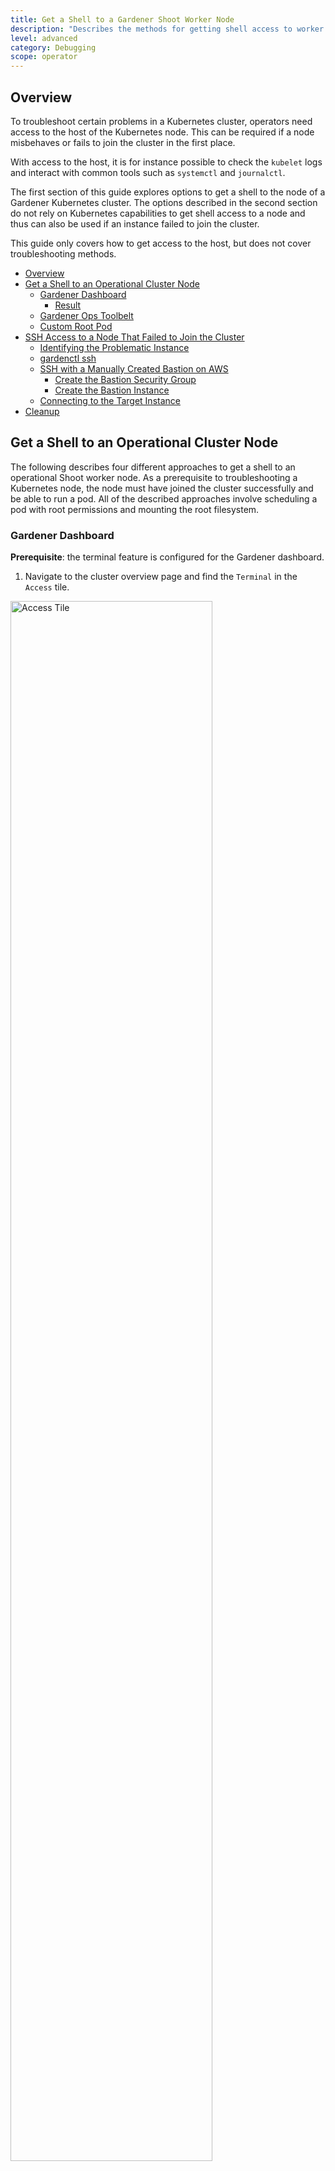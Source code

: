 ```yaml
---
title: Get a Shell to a Gardener Shoot Worker Node
description: "Describes the methods for getting shell access to worker nodes"
level: advanced
category: Debugging
scope: operator
---
```


## Overview

To troubleshoot certain problems in a Kubernetes cluster, operators need access to the host of the Kubernetes node. This can be required if a node misbehaves or fails to join the cluster in the first place.

With access to the host, it is for instance possible to check the `kubelet` logs and interact with common tools such as `systemctl` and `journalctl`.

The first section of this guide explores options to get a shell to the node of a Gardener Kubernetes cluster.
The options described in the second section do not rely on Kubernetes capabilities to get shell access to a node and thus can also be used if an instance failed to join the cluster.

This guide only covers how to get access to the host, but does not cover troubleshooting methods.

- [Overview](#overview)
- [Get a Shell to an Operational Cluster Node](#get-a-shell-to-an-operational-cluster-node)
  - [Gardener Dashboard](#gardener-dashboard)
    - [Result](#result)
  - [Gardener Ops Toolbelt](#gardener-ops-toolbelt)
  - [Custom Root Pod](#custom-root-pod)
- [SSH Access to a Node That Failed to Join the Cluster](#ssh-access-to-a-node-that-failed-to-join-the-cluster)
  - [Identifying the Problematic Instance](#identifying-the-problematic-instance)
  - [gardenctl ssh](#gardenctl-ssh)
  - [SSH with a Manually Created Bastion on AWS](#ssh-with-a-manually-created-bastion-on-aws)
    - [Create the Bastion Security Group](#create-the-bastion-security-group)
    - [Create the Bastion Instance](#create-the-bastion-instance)
  - [Connecting to the Target Instance](#connecting-to-the-target-instance)
- [Cleanup](#cleanup)

## Get a Shell to an Operational Cluster Node

The following describes four different approaches to get a shell to an operational Shoot worker node.
As a prerequisite to troubleshooting a Kubernetes node, the node must have joined the cluster successfully and be able to run a pod.
All of the described approaches involve scheduling a pod with root permissions and mounting the root filesystem.

### Gardener Dashboard

**Prerequisite**: the terminal feature is configured for the Gardener dashboard.

1. Navigate to the cluster overview page and find the `Terminal` in the `Access` tile.

<img style="margin-left:0;width:80%;height:auto;" alt="Access Tile" src="./images/9fb6ca4ff9b7480f93debba833f48590.png"/>
<br>

Select the target Cluster (Garden, Seed / Control Plane, Shoot cluster) depending on the requirements and access rights (only certain users have access to the Seed Control Plane).

1. To open the terminal configuration, interact with the top right-hand corner of the screen.

<img style="margin-left:0" alt="Terminal configuration" src="./images/db573582bfc544d294cbde8906a74e07.png"/>
<br>

1. Set the Terminal Runtime to "Privileged". Also, specify the target node from the drop-down menu.

<img style="margin-left:0;width:50%;height:auto"  alt="Dashboard terminal pod configuration" src="./images/f7b10d48edf44c17ba838ff5c429e39d.png"/>
<br>

#### Result

The Dashboard then schedules a pod and opens a shell session to the node.

To get access to the common binaries installed on the host, prefix the command with `chroot /hostroot`. Note that the path depends on where the root path is mounted in the container. In the default image used by the Dashboard, it is under `/hostroot`.

<img style="margin-left:0"  alt="Dashboard terminal pod configuration" src="./images/3da659e9cc4744a2ad3e1c6a50d39c04.png"/>
<br>

### Gardener Ops Toolbelt

**Prerequisite**: `kubectl` is available.

The [Gardener ops-toolbelt](https://github.com/gardener/ops-toolbelt) can be used as a convenient way to deploy a root pod to a node. The pod uses an image that is bundled with a bunch of useful [troubleshooting tools](https://github.com/gardener/ops-toolbelt/tree/master/dockerfile-configs). This is also the same image that is used by default when using the Gardener Dashboard terminal feature as described in the [previous section](#gardener-dashboard).

The easiest way to use the [Gardener ops-toolbelt](https://github.com/gardener/ops-toolbelt) is to execute the [`ops-pod` script](https://github.com/gardener/ops-toolbelt/blob/master/hacks/ops-pod) in the `hacks` folder. To get root shell access to a node, execute the aforementioned script by supplying the target node name as an argument:

```sh
<path-to-ops-toolbelt-repo>/hacks/ops-pod <target-node>
```

### Custom Root Pod

Alternatively, a pod can be [assigned](https://kubernetes.io/docs/concepts/configuration/assign-pod-node/) to a target node and a shell can be opened via [standard Kubernetes means](https://kubernetes.io/docs/tasks/debug-application-cluster/get-shell-running-container/). To enable root access to the node, the pod specification requires proper `securityContext` and `volume` properties.

For instance, you can use the following pod manifest, after changing <target-node-name> with the name of the node you want this pod attached to:

```yaml
apiVersion: v1
kind: Pod
metadata:
  name: privileged-pod
  namespace: default
spec:
  nodeSelector:
    kubernetes.io/hostname: <target-node-name>
  containers:
  - name: busybox
    image: busybox
    stdin: true
    securityContext:
      privileged: true
    volumeMounts:
    - name: host-root-volume
      mountPath: /host
      readOnly: true
  volumes:
  - name: host-root-volume
    hostPath:
      path: /
  hostNetwork: true
  hostPID: true
  restartPolicy: Never
```

## SSH Access to a Node That Failed to Join the Cluster

This section explores two options that can be used to get SSH access to a node that failed to join the cluster.
As it is not possible to schedule a pod on the node, the Kubernetes-based methods explored so far cannot be used in this scenario.

Additionally, Gardener typically provisions worker instances in a private subnet of the VPC, hence - there is no public IP address that could be used for direct SSH access.

For this scenario, cloud providers typically have extensive documentation (e.g., [AWS](https://docs.aws.amazon.com/AWSEC2/latest/UserGuide/AccessingInstances.html) & [GCP](https://cloud.google.com/compute/docs/instances/connecting-to-instance) and in [some cases tooling support](https://cloud.google.com/compute/docs/instances/connecting-advanced#vpn)). However, these approaches are mostly cloud provider specific, require interaction via their CLI and API or sometimes the installation of a [cloud provider specific agent](https://docs.aws.amazon.com/systems-manager/latest/userguide/sysman-install-ssm-agent.html) on the node.

Alternatively, `gardenctl` can be used providing a cloud provider agnostic and out-of-the-box support to get ssh access to an instance in a private subnet. Currently `gardenctl` supports AWS, GCP, Openstack, Azure and Alibaba Cloud.

### Identifying the Problematic Instance

First, the problematic instance has to be identified. In Gardener, worker pools can be created in different cloud provider regions, zones, and accounts.

The instance would typically show up as successfully started / running in the cloud provider dashboard or API and it is not immediately obvious which one has a problem. Instead, we can use the Gardener API / CRDs to obtain the faulty instance identifier in a cloud-agnostic way.

Gardener uses the [Machine Controller Manager](https://github.com/gardener/machine-controller-manager) to create the Shoot worker nodes. For each worker node, the Machine Controller Manager creates a `Machine` CRD in the Shoot namespace in the respective `Seed` cluster. Usually the problematic instance can be identified, as the respective `Machine` CRD has status `pending`.

The instance / node name can be obtained from the `Machine` `.status` field:

```sh
kubectl get machine <machine-name> -o json | jq -r .status.node
```

This is all the information needed to go ahead and use `gardenctl ssh` to get a shell to the node. In addition, the used cloud provider, the specific identifier of the instance, and the instance region can be identified from the `Machine` CRD.

Get the identifier of the instance via:

```sh
kubectl get machine <machine-name> -o json | jq -r .spec.providerID // e.g aws:///eu-north-1/i-069733c435bdb4640
```

The identifier shows that the instance belongs to the cloud provider `aws` with the ec2 instance-id `i-069733c435bdb4640` in region `eu-north-1`.

To get more information about the instance, check out the `MachineClass` (e.g., `AWSMachineClass`) that is associated with each `Machine` CRD in the `Shoot` namespace of the `Seed` cluster.

The `AWSMachineClass` contains the machine image ([ami](https://docs.aws.amazon.com/AWSEC2/latest/UserGuide/AMIs.html)), machine-type, iam information, network-interfaces, subnets, security groups and attached volumes.

Of course, the information can also be used to get the instance with the cloud provider CLI / API.

### gardenctl ssh

Using the node name of the problematic instance, we can use the `gardenctl ssh` command to get SSH access to the cloud provider instance via an automatically set up [bastion host](https://en.wikipedia.org/wiki/Bastion_host). `gardenctl` takes care of spinning up the `bastion` instance, setting up the SSH keys, ports and security groups and opens a root shell on the target instance. After the SSH session has ended, `gardenctl` deletes the created cloud provider resources.

Use the following commands:

1. First, target a Garden cluster containing all the Shoot definitions.

```sh
gardenctl target garden <target-garden>
```

1. Target an available Shoot by name. This sets up the context, configures the `kubeconfig` file of the Shoot cluster and downloads the cloud provider credentials. Subsequent commands will execute in this context.

```sh
gardenctl target shoot <target-shoot>
```

1. This uses the cloud provider credentials to spin up the bastion and to open a shell on the target instance.

```sh
gardenctl ssh <target-node>
```

### SSH with a Manually Created Bastion on AWS

In case you are not using `gardenctl` or want to control the bastion instance yourself, you can also manually set it up. 
The steps described here are generally the same as [those used by `gardenctl` internally](https://github.com/gardener/gardenctl/blob/10a537942b94234914758c0f6d053dc1cf218ecd/pkg/cmd/ssh_aws.go#L53-L52).
Despite some cloud provider specifics, they can be generalized to the following list:

- Open port 22 on the target instance.
- Create an instance / VM in a public subnet (the bastion instance needs to have a public IP address).  
- Set-up security groups and roles, and open port 22 for the bastion instance.

The following diagram shows an overview of how the SSH access to the target instance works:

<img style="margin-left:0"  alt="SSH Bastion diagram" src="./images/913441003e5641bc90249bdc07d55656.png"/>
<br>

This guide demonstrates the setup of a bastion on AWS.

**Prerequisites:**

- The `AWS CLI` is set up.
- Obtain target `instance-id` (see [Identifying the Problematic Instance](#identifying-the-problematic-instance)).
- Obtain the VPC ID the Shoot resources are created in. This can be found in the `Infrastructure` CRD in the `Shoot` namespace in the `Seed`.
- Make sure that port 22 on the target instance is open (default for Gardener deployed instances).
  - Extract security group via:

  ```sh
  aws ec2 describe-instances --instance-ids <instance-id>
  ```

  - Check for rule that allows inbound connections on port 22:

  ```sh
  aws ec2 describe-security-groups --group-ids=<security-group-id>
  ```

  - If not available, create the rule with the following comamnd:

  ```sh
  aws ec2 authorize-security-group-ingress --group-id <security-group-id>  --protocol tcp --port 22 --cidr 0.0.0.0/0
  ```

#### Create the Bastion Security Group

1. The common name of the security group is `<shoot-name>-bsg`. Create the security group:

  ```sh
  aws ec2 create-security-group --group-name <bastion-security-group-name>  --description ssh-access --vpc-id <VPC-ID>
  ```

1. Optionally, create identifying tags for the security group:

  ```sh
  aws ec2 create-tags --resources <bastion-security-group-id> --tags Key=component,Value=<tag>
  ```

1. Create a permission in the bastion security group that allows ssh access on port 22:

  ```sh
  aws ec2 authorize-security-group-ingress --group-id <bastion-security-group-id>  --protocol tcp --port 22 --cidr 0.0.0.0/0
  ```

1. Create an IAM role for the bastion instance with the name `<shoot-name>-bastions`:

  ```sh
  aws iam create-role --role-name <shoot-name>-bastions
  ```

  The content should be:

``` json
{
"Version": "2012-10-17",
"Statement": [
    {
        "Effect": "Allow",
        "Action": [
            "ec2:DescribeRegions"
        ],
        "Resource": [
            "*"
        ]
    }
]
}
```

1. Create the instance profile and name it `<shoot-name>-bastions`:

  ```sh
  aws iam create-instance-profile --instance-profile-name <name>
  ```

1. Add the created role to the instance profile:

  ```sh
  aws iam add-role-to-instance-profile --instance-profile-name <instance-profile-name> --role-name <role-name>
  ```

#### Create the Bastion Instance

Next, in order to be able to `ssh` into the bastion instance, the instance has to be set up with a user with a public ssh key.
Create a user `gardener` that has the same Gardener-generated public ssh key as the target instance.

1. First, we need to get the public part of the `Shoot` ssh-key.
  The ssh-key is stored in a secret in the the project namespace in the Garden cluster.
  The name is:  `<shoot-name>-ssh-publickey`.
  Get the key via:

  ```sh
  kubectl get secret aws-gvisor.ssh-keypair -o json | jq -r .data.\"id_rsa.pub\"
  ```

1. A script handed over as `user-data` to the bastion `ec2` instance, can be used to create the `gardener` user and add the ssh-key.
  For your convenience, you can use the following script to generate the `user-data`.

``` bash
#!/bin/bash -eu
saveUserDataFile () {
  ssh_key=$1

cat > gardener-bastion-userdata.sh <<EOF
#!/bin/bash -eu
id gardener || useradd gardener -mU
mkdir -p /home/gardener/.ssh
echo "$ssh_key" > /home/gardener/.ssh/authorized_keys
chown gardener:gardener /home/gardener/.ssh/authorized_keys
echo "gardener ALL=(ALL) NOPASSWD:ALL" >/etc/sudoers.d/99-gardener-user
EOF
}


if [ -p /dev/stdin ]; then
    read -r input
    cat | saveUserDataFile "$input"
else
    pbpaste | saveUserDataFile "$input"
fi
```

1. Use the script by handing-over the public ssh-key of the `Shoot` cluster:

  ```sh
  kubectl get secret aws-gvisor.ssh-keypair -o json | jq -r .data.\"id_rsa.pub\" | ./generate-userdata.sh
  ```

  This generates a file called `gardener-bastion-userdata.sh` in the same directory containing the `user-data`.

1. The following information is needed to create the bastion instance:
  
  `bastion-IAM-instance-profile-name`
    - Use the created instance profile with the name `<shoot-name>-bastions`

  `image-id`
    - It is possible to use the same image-id as the one used for the target instance (or any other image). Has cloud provider specific format (AWS: `ami`).

  `ssh-public-key-name`
  
    - This is the ssh key pair already created in the Shoot's cloud provider account by Gardener during the `Infrastructure` CRD reconciliation.
	- The name is usually: `<shoot-name>-ssh-publickey`

  `subnet-id`
    - Choose a subnet that is attached to an `Internet Gateway` and `NAT Gateway` (bastion instance must have a public IP).
    - The Gardener created public subnet with the name `<shoot-name>-public-utility-<xy>` can be used.
    Please check the created subnets with the cloud provider.

  `bastion-security-group-id`
    - Use the id of the created bastion security group.

  `file-path-to-userdata`
    - Use the filepath to the `user-data` file generated in the previous step.

  - `bastion-instance-name`
    - Optionaly, you can tag the instance.
    - Usually `<shoot-name>-bastions`

1. Create the bastion instance via:

```sh
ec2 run-instances --iam-instance-profile Name=<bastion-IAM-instance-profile-name> --image-id <image-id>  --count 1 --instance-type t3.nano --key-name <ssh-public-key-name>  --security-group-ids <bastion-security-group-id> --subnet-id <subnet-id> --associate-public-ip-address --user-data <file-path-to-userdata> --tag-specifications ResourceType=instance,Tags=[{Key=Name,Value=<bastion-instance-name>},{Key=component,Value=<mytag>}] ResourceType=volume,Tags=[{Key=component,Value=<mytag>}]"
```

Capture the `instance-id` from the response and wait until the `ec2` instance is running and has a public IP address.

### Connecting to the Target Instance

1. Save the private key of the ssh-key-pair in a temporary local file for later use:

```sh
umask 077

kubectl get secret <shoot-name>.ssh-keypair -o json | jq -r .data.\"id_rsa\" | base64 -d > id_rsa.key
```

1. Use the private ssh key to ssh into the bastion instance:

```sh
ssh -i <path-to-private-key> gardener@<public-bastion-instance-ip> 
```

1. If that works, connect from your local terminal to the target instance via the bastion:

```sh
ssh  -i <path-to-private-key> -o ProxyCommand="ssh -W %h:%p -i <private-key> -o IdentitiesOnly=yes -o StrictHostKeyChecking=no gardener@<public-ip-bastion>" gardener@<private-ip-target-instance> -o IdentitiesOnly=yes -o StrictHostKeyChecking=no
```

## Cleanup

Do not forget to cleanup the created resources. Otherwise Gardener will eventually fail to delete the Shoot.
